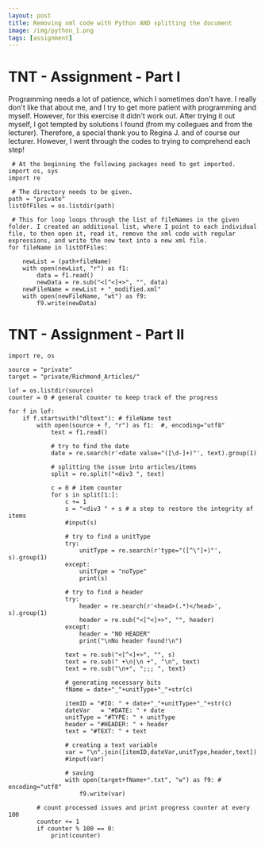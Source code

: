 ```yaml
---
layout: post
title: Removing xml code with Python AND splitting the document
image: /img/python_1.png
tags: [assignment]
---
```


# TNT - Assignment - Part I

Programming needs a lot of patience, which I sometimes don't have. I really don't like that about me, and I try to get more patient with programming and myself. However, for this exercise it didn't work out. After trying it out myself, I got tempted by solutions I found (from my collegues and from the lecturer). Therefore, a special thank you to Regina J. and of course our lecturer. However, I went through the codes to trying to comprehend each step!

~~~~
 # At the beginning the following packages need to get imported.
import os, sys
import re

 # The directory needs to be given.
path = "private"
listOfFiles = os.listdir(path)

 # This for loop loops through the list of fileNames in the given folder. I created an additional list, where I point to each individual file, to then open it, read it, remove the xml code with regular expressions, and write the new text into a new xml file.
for fileName in listOfFiles:
    
    newList = (path+fileName)
    with open(newList, "r") as f1:
        data = f1.read()
        newData = re.sub("<[^<]+>", "", data)
    newFileName = newList + "_modified.xml"
    with open(newFileName, "wt") as f9:
        f9.write(newData)

~~~~


# TNT - Assignment - Part II

~~~~
import re, os

source = "private"
target = "private/Richmond_Articles/"

lof = os.listdir(source)
counter = 0 # general counter to keep track of the progress

for f in lof:
    if f.startswith("dltext"): # fileName test        
        with open(source + f, "r") as f1:  #, encoding="utf8"
            text = f1.read()

            # try to find the date
            date = re.search(r'<date value="([\d-]+)"', text).group(1)

            # splitting the issue into articles/items
            split = re.split("<div3 ", text)

            c = 0 # item counter
            for s in split[1:]:
                c += 1
                s = "<div3 " + s # a step to restore the integrity of items
                #input(s)

                # try to find a unitType
                try:
                    unitType = re.search(r'type="([^\"]+)"', s).group(1)
                except:
                    unitType = "noType"
                    print(s)

                # try to find a header
                try:
                    header = re.search(r'<head>(.*)</head>', s).group(1)
                    header = re.sub("<[^<]+>", "", header)
                except:
                    header = "NO HEADER"
                    print("\nNo header found!\n")

                text = re.sub("<[^<]+>", "", s)
                text = re.sub(" +\n|\n +", "\n", text)
                text = re.sub("\n+", ";;; ", text)

                # generating necessary bits 
                fName = date+"_"+unitType+"_"+str(c)

                itemID = "#ID: " + date+"_"+unitType+"_"+str(c)
                dateVar   = "#DATE: " + date
                unitType = "#TYPE: " + unitType
                header = "#HEADER: " + header
                text = "#TEXT: " + text

                # creating a text variable
                var = "\n".join([itemID,dateVar,unitType,header,text])
                #input(var)

                # saving
                with open(target+fName+".txt", "w") as f9: # encoding="utf8"
                    f9.write(var)

        # count processed issues and print progress counter at every 100        
        counter += 1
        if counter % 100 == 0:
            print(counter)

~~~~
